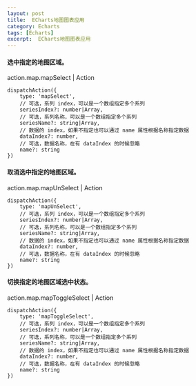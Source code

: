 ```yaml
---
layout: post
title:  ECharts地图图表应用
category: Echarts
tags: [Echarts]
excerpt:  ECharts地图图表应用
---
```


#### 选中指定的地图区域。 ####

action.map.mapSelect   |  Action

	dispatchAction({
	    type: 'mapSelect',
	    // 可选，系列 index，可以是一个数组指定多个系列
	    seriesIndex?: number|Array,
	    // 可选，系列名称，可以是一个数组指定多个系列
	    seriesName?: string|Array,
	    // 数据的 index，如果不指定也可以通过 name 属性根据名称指定数据
	    dataIndex?: number,
	    // 可选，数据名称，在有 dataIndex 的时候忽略
	    name?: string
	})


#### 取消选中指定的地图区域。 ####

action.map.mapUnSelect   |  Action

	dispatchAction({
	    type: 'mapUnSelect',
	    // 可选，系列 index，可以是一个数组指定多个系列
	    seriesIndex?: number|Array,
	    // 可选，系列名称，可以是一个数组指定多个系列
	    seriesName?: string|Array,
	    // 数据的 index，如果不指定也可以通过 name 属性根据名称指定数据
	    dataIndex?: number,
	    // 可选，数据名称，在有 dataIndex 的时候忽略
	    name?: string
	})



#### 切换指定的地图区域选中状态。 ####

action.map.mapToggleSelect    |   Action

	dispatchAction({
	    type: 'mapToggleSelect',
	    // 可选，系列 index，可以是一个数组指定多个系列
	    seriesIndex?: number|Array,
	    // 可选，系列名称，可以是一个数组指定多个系列
	    seriesName?: string|Array,
	    // 数据的 index，如果不指定也可以通过 name 属性根据名称指定数据
	    dataIndex?: number,
	    // 可选，数据名称，在有 dataIndex 的时候忽略
	    name?: string
	})

